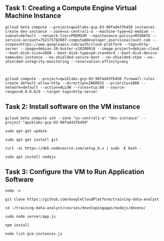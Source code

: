 ## Task 1: Creating a Compute Engine Virtual Machine Instance

```
gcloud beta compute --project=qwiklabs-gcp-03-90fad43fb450 instances create dev-instance --zone=us-central1-a --machine-type=e2-medium --subnet=default --network-tier=PREMIUM --maintenance-policy=MIGRATE --service-account=762175782007-compute@developer.gserviceaccount.com --scopes=https://www.googleapis.com/auth/cloud-platform --tags=http-server --image=debian-10-buster-v20200910 --image-project=debian-cloud --boot-disk-size=10GB --boot-disk-type=pd-standard --boot-disk-device-name=dev-instance --no-shielded-secure-boot --no-shielded-vtpm --no-shielded-integrity-monitoring --reservation-affinity=any



gcloud compute --project=qwiklabs-gcp-03-90fad43fb450 firewall-rules create default-allow-http --direction=INGRESS --priority=1000 --network=default --action=ALLOW --rules=tcp:80 --source-ranges=0.0.0.0/0 --target-tags=http-server
```

## Task 2: Install software on the VM instance

```
gcloud beta compute ssh --zone "us-central1-a" "dev-instance" --project "qwiklabs-gcp-03-90fad43fb450"
```

```
sudo apt-get update
```

```
sudo apt-get install git
```

```
curl -sL https://deb.nodesource.com/setup_6.x | sudo -E bash -
```

```
sudo apt install nodejs
```

## Task 3: Configure the VM to Run Application Software

```
node -v
```

```
git clone https://github.com/GoogleCloudPlatform/training-data-analyst
```

```
cd ~/training-data-analyst/courses/developingapps/nodejs/devenv/
```

```
sudo node server/app.js
```

```
npm install
```

```
node list-gce-instances.js
```
